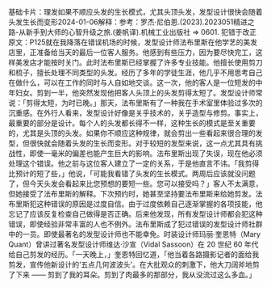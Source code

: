 

基础卡片：理发如果不顺应头发的生长模式，尤其头顶头发，发型设计很快会随着头发生长而变形2024-01-06解释：参考：罗杰·尼伯恩.(2023).2023051精进之路-从新手到大师的心智升级之旅.(姜帆译).机械工业出版社 => 0601. 犯错于改正原文：P125就在我降落在错误机场的时候，发型设计师法布里斯在他学艺的美发店里，正准备给当天的最后一位客人服务。他感到有些压力，因为要尽快完工，这样美发店才能按时关门。此时法布里斯已经掌握了许多专业技能。他擅长使用剪刀和梳子，擅长处理不同类型的头发。经历了多年的学徒生涯，他几乎不用思考自己在做什么，可以在工作的同时与人自如地交谈。这一次，他的客人是一位短发的中年妇女。剪到一半，他突然发现他把客人头顶上的头发剪得太短了。发型设计师常说：「剪得太短，为时已晚。」那天，法布里斯有了一种我在手术室里体验过多次的沉重感。在外行人看来，发型设计好像是关乎技术的，关乎造型与修剪。事实上，最重要的部分是设计。每个人的头发都长得不一样，这种生长的模式是至关重要的，尤其是头顶的头发。如果你不顺应这种规律，就会剪出一些看起来很合理的发型，但很快就会随着头发的生长而变形。对于较短的发型来说，这一点尤其具有挑战性，即使一毫米的偏差也能产生巨大的影响。法布里斯出现了失误，现在他必须处理这个错误。他之前与这位客人建立了一定的关系，于是他直言不讳。「我剪得比预计的短了些，」他说，「可能我看错了头发的生长模式。两周后应该就没问题了，但今天头发会看起来比您预想的要短一些。您可以接受吗？」客人不太满意，但她接受了法布里斯的解释。下次预约时，她甚至坚持要法布里斯来给她剪发。法布里斯犯这种错误的原因是过度自信。由于过度依赖自己逐渐掌握的各项技能，他忘记了应该反复检查自己做得是否正确。后来他发现，所有发型设计师都会犯这种错误，即使经验非常丰富的人也不例外。法布里斯成了犯过错误的发型设计师社群中的一员。即使最著名的发型设计师也不能幸免。时装设计师玛丽·奎恩特（Mary Quant）曾讲过著名发型设计师维达·沙宣（Vidal Sassoon）在 20 世纪 60 年代给自己剪发的经历。「一天晚上，」奎恩特回忆道，「他当着各路摄影记者的面给我剪发，宣传他新设计的‘五点几何波波头'。在大批观众的刺激下，他大刀阔斧地剪了下来 —— 剪到了我的耳朵。剪到了肉最多的那部分，我从没流过这么多血。」